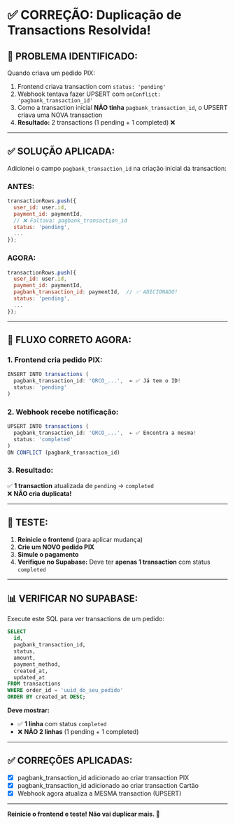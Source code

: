 # ✅ CORREÇÃO: Duplicação de Transactions Resolvida!

## 🎯 PROBLEMA IDENTIFICADO:

Quando criava um pedido PIX:
1. Frontend criava transaction com `status: 'pending'`
2. Webhook tentava fazer UPSERT com `onConflict: 'pagbank_transaction_id'`
3. Como a transaction inicial **NÃO tinha** `pagbank_transaction_id`, o UPSERT criava uma NOVA transaction
4. **Resultado:** 2 transactions (1 pending + 1 completed) ❌

---

## ✅ SOLUÇÃO APLICADA:

Adicionei o campo `pagbank_transaction_id` na criação inicial da transaction:

### **ANTES:**
```javascript
transactionRows.push({
  user_id: user.id,
  payment_id: paymentId,
  // ❌ Faltava: pagbank_transaction_id
  status: 'pending',
  ...
});
```

### **AGORA:**
```javascript
transactionRows.push({
  user_id: user.id,
  payment_id: paymentId,
  pagbank_transaction_id: paymentId,  // ✅ ADICIONADO!
  status: 'pending',
  ...
});
```

---

## 🔄 FLUXO CORRETO AGORA:

### **1. Frontend cria pedido PIX:**
```javascript
INSERT INTO transactions (
  pagbank_transaction_id: 'QRCO_...',  ← ✅ Já tem o ID!
  status: 'pending'
)
```

### **2. Webhook recebe notificação:**
```javascript
UPSERT INTO transactions (
  pagbank_transaction_id: 'QRCO_...',  ← ✅ Encontra a mesma!
  status: 'completed'
)
ON CONFLICT (pagbank_transaction_id)
```

### **3. Resultado:**
✅ **1 transaction** atualizada de `pending` → `completed`  
❌ **NÃO cria duplicata!**

---

## 🧪 TESTE:

1. **Reinicie o frontend** (para aplicar mudança)
2. **Crie um NOVO pedido PIX**
3. **Simule o pagamento**
4. **Verifique no Supabase:** Deve ter **apenas 1 transaction** com status `completed`

---

## 📊 VERIFICAR NO SUPABASE:

Execute este SQL para ver transactions de um pedido:

```sql
SELECT 
  id,
  pagbank_transaction_id,
  status,
  amount,
  payment_method,
  created_at,
  updated_at
FROM transactions
WHERE order_id = 'uuid_do_seu_pedido'
ORDER BY created_at DESC;
```

**Deve mostrar:**
- ✅ **1 linha** com status `completed`
- ❌ **NÃO 2 linhas** (1 pending + 1 completed)

---

## ✅ CORREÇÕES APLICADAS:

- [x] pagbank_transaction_id adicionado ao criar transaction PIX
- [x] pagbank_transaction_id adicionado ao criar transaction Cartão
- [x] Webhook agora atualiza a MESMA transaction (UPSERT)

---

**Reinicie o frontend e teste! Não vai duplicar mais. 🎉**

